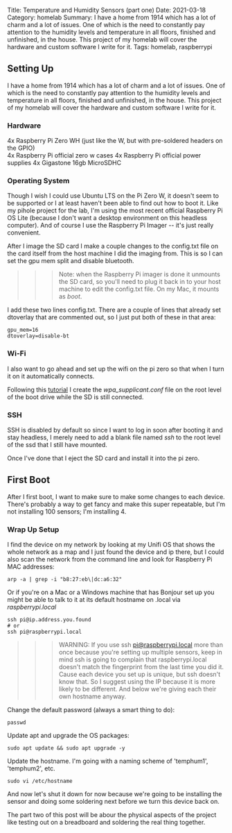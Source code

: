 Title: Temperature and Humidity Sensors (part one)
Date: 2021-03-18
Category: homelab
Summary: I have a home from 1914 which has a lot of charm and a lot of issues. One of which is the need to constantly pay attention to the humidity levels and temperature in all floors, finished and unfinished, in the house. This project of my homelab will cover the hardware and custom software I write for it.
Tags: homelab, raspberrypi

## Setting Up

I have a home from 1914 which has a lot of charm and a lot of issues. One of which is the need to constantly pay attention to the humidity levels and temperature in all floors, finished and unfinished, in the house. This project of my homelab will cover the hardware and custom software I write for it.

### Hardware

4x Raspberry Pi Zero WH (just like the W, but with pre-soldered headers on the GPIO)  
4x Raspberry Pi official zero w cases
4x Raspberry Pi official power supplies
4x Gigastone 16gb MicroSDHC

### Operating System

Though I wish I could use Ubuntu LTS on the Pi Zero W, it doesn't seem to be supported or I at least haven't been able to find out how to boot it. Like my pihole project for the lab, I'm using the most recent official Raspberry Pi OS Lite (because I don't want a desktop environment on this headless computer). And of course I use the Raspberry Pi Imager -- it's just really convenient.

After I image the SD card I make a couple changes to the config.txt file on the card itself from the host machine I did the imaging from.  This is so I can set the gpu mem split and disable bluetooth.

>>>Note: when the Raspberry Pi imager is done it unmounts the SD card, so you'll need to plug it back in to your host machine to edit the config.txt file.  On my Mac, it mounts as *boot*.

I add these two lines config.txt. There are a couple of lines that already set dtoverlay that are commented out, so I just put both of these in that area:  

```
gpu_mem=16
dtoverlay=disable-bt
```

### Wi-Fi

I also want to go ahead and set up the wifi on the pi zero so that when I turn it on it automatically connects.

Following this [tutorial](https://learn.adafruit.com/raspberry-pi-zero-creation/text-file-editing) I create the *wpa_supplicant.conf* file on the root level of the boot drive while the SD is still connected.

### SSH

SSH is disabled by default so since I want to log in soon after booting it and stay headless, I merely need to add a blank file named *ssh* to the root level of the ssd that I still have mounted.

Once I've done that I eject the SD card and install it into the pi zero.

## First Boot

After I first boot, I want to make sure to make some changes to each device. There's probably a way to get fancy and make this super repeatable, but I'm not installing 100 sensors; I'm installing 4.

### Wrap Up Setup

I find the device on my network by looking at my Unifi OS that shows the whole network as a map and I just found the device and ip there, but I could also scan the network from the command line and look for Raspberry Pi MAC addresses:

```
arp -a | grep -i "b8:27:eb\|dc:a6:32"
```

Or if you're on a Mac or a Windows machine that has Bonjour set up you might be able to talk to it at its default hostname on .local via *raspberrypi.local*

```
ssh pi@ip.address.you.found
# or 
ssh pi@raspberrypi.local
``` 

>>>WARNING: If you use ssh pi@raspberrypi.local more than once because you're setting up multiple sensors, keep in mind ssh is going to complain that raspberrypi.local doesn't match the fingerprint from the last time you did it. Cause each device you set up is unique, but ssh doesn't know that. So I suggest using the IP because it is more likely to be different. And below we're giving each their own hostname anyway.

Change the default password (always a smart thing to do):

```
passwd
```

Update apt and upgrade the OS packages:

```
sudo apt update && sudo apt upgrade -y
```

Update the hostname. I'm going with a naming scheme of 'temphum1', 'temphum2', etc.

```
sudo vi /etc/hostname
```

And now let's shut it down for now because we're going to be installing the sensor and doing some soldering next before we turn this device back on.

The part two of this post will be abour the physical aspects of the project like testing out on a breadboard and soldering the real thing together.